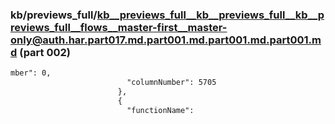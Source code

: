 ### kb/previews_full/kb__previews_full__kb__previews_full__kb__previews_full__flows__master-first__master-only@auth.har.part017.md.part001.md.part001.md.part001.md (part 002)

```md
mber": 0,
                          "columnNumber": 5705
                        },
                        {
                          "functionName": 
```

```
